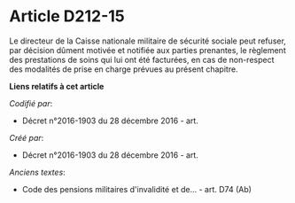 # Article D212-15

Le directeur de la Caisse nationale militaire de sécurité sociale peut refuser, par décision dûment motivée et notifiée aux
parties prenantes, le règlement des prestations de soins qui lui ont été facturées, en cas de non-respect des modalités de
prise en charge prévues au présent chapitre.

**Liens relatifs à cet article**

_Codifié par_:

  - Décret n°2016-1903 du 28 décembre 2016 - art.

_Créé par_:

  - Décret n°2016-1903 du 28 décembre 2016 - art.

_Anciens textes_:

  - Code des pensions militaires d'invalidité et de... - art. D74 (Ab)

